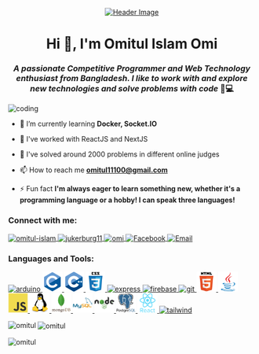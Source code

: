 <p align="center">
  <a href="https://i.postimg.cc/Xqh5F19z/Blue-Gold-Elegant-Minimalist-Digital-Marketer-Linked-In-Banner.png">
    <img src="https://i.postimg.cc/Xqh5F19z/Blue-Gold-Elegant-Minimalist-Digital-Marketer-Linked-In-Banner.png" alt="Header Image" width="900" height="300" />
  </a>
</p>


<h1 align="center">Hi 👋, I'm Omitul Islam Omi</h1>
<h3 align="center"><i>A passionate Competitive Programmer and Web Technology enthusiast from Bangladesh. I like to work with and explore new technologies and solve problems with code</i> 🚀💻</h3>

<div>
<img align="left" alt="coding" width="400" src="https://i.postimg.cc/pVGsydV6/dummu.gif">
</div>
<br clear="left"/>

- 🌱 I’m currently learning **Docker, Socket.IO**

- 🌱 I've worked with ReactJS and NextJS

- 🧠 I've solved around 2000 problems in different online judges

- 📫 How to reach me **omitul11100@gmail.com**

- ⚡ Fun fact **I'm always eager to learn something new, whether it's a programming language or a hobby! I can speak three languages!**

<h3 align="left">Connect with me:</h3>
<p align="left">
<a href="https://linkedin.com/in/omitul-islam" target="blank">
  <img align="center" src="https://raw.githubusercontent.com/rahuldkjain/github-profile-readme-generator/master/src/images/icons/Social/linked-in-alt.svg" alt="omitul-islam" height="30" width="40" />
</a>
<a href="https://www.codechef.com/users/jukerburg11" target="blank">
  <img align="center" src="https://cdn.jsdelivr.net/npm/simple-icons@3.1.0/icons/codechef.svg" alt="jukerburg11" height="30" width="40" />
</a>
<a href="https://www.leetcode.com/omitul" target="blank">
  <img align="center" src="https://raw.githubusercontent.com/rahuldkjain/github-profile-readme-generator/master/src/images/icons/Social/leet-code.svg" alt="omi" height="30" width="40" />
</a>
<a href="https://www.facebook.com/mdomitul.islam.56" target="blank">
  <img align="center" src="https://upload.wikimedia.org/wikipedia/commons/5/51/Facebook_f_logo_%282019%29.svg" alt="Facebook" height="30" width="40" />
</a>
<a href="mailto:omitul11100@gmail.com" target="_blank">
  <img align="center" src="https://img.icons8.com/ios-filled/50/0000FF/email.png" alt="Email" height="30" width="40" />
</a>

</p>

<h3 align="left">Languages and Tools:</h3>
<p align="left">

  <a href="https://www.arduino.cc/" target="_blank" rel="noreferrer">
    <img src="https://cdn.worldvectorlogo.com/logos/arduino-1.svg" alt="arduino" width="40" height="40"/>
  </a>
  <a href="https://www.cprogramming.com/" target="_blank" rel="noreferrer">
    <img src="https://raw.githubusercontent.com/devicons/devicon/master/icons/c/c-original.svg" alt="c" width="40" height="40"/>
  </a>
  <a href="https://www.w3schools.com/cpp/" target="_blank" rel="noreferrer">
    <img src="https://raw.githubusercontent.com/devicons/devicon/master/icons/cplusplus/cplusplus-original.svg" alt="cplusplus" width="40" height="40"/>
  </a>
  <a href="https://www.w3schools.com/css/" target="_blank" rel="noreferrer">
    <img src="https://raw.githubusercontent.com/devicons/devicon/master/icons/css3/css3-original-wordmark.svg" alt="css3" width="40" height="40"/>
  </a>
  <a href="https://expressjs.com" target="_blank" rel="noreferrer">
    <img src="https://i.postimg.cc/hj7yFb0b/express-1.png)](https://postimg.cc/34YCmGVd" alt="express" width="40" height="40"/>
  </a>
  <a href="https://firebase.google.com/" target="_blank" rel="noreferrer">
    <img src="https://www.vectorlogo.zone/logos/firebase/firebase-icon.svg" alt="firebase" width="40" height="40"/>
  </a>
  <a href="https://git-scm.com/" target="_blank" rel="noreferrer">
    <img src="https://www.vectorlogo.zone/logos/git-scm/git-scm-icon.svg" alt="git" width="40" height="40"/>
  </a>
  <a href="https://www.w3.org/html/" target="_blank" rel="noreferrer">
    <img src="https://raw.githubusercontent.com/devicons/devicon/master/icons/html5/html5-original-wordmark.svg" alt="html5" width="40" height="40"/>
  </a>
  <a href="https://www.java.com" target="_blank" rel="noreferrer">
    <img src="https://raw.githubusercontent.com/devicons/devicon/master/icons/java/java-original.svg" alt="java" width="40" height="40"/>
  </a>
  <a href="https://developer.mozilla.org/en-US/docs/Web/JavaScript" target="_blank" rel="noreferrer">
    <img src="https://raw.githubusercontent.com/devicons/devicon/master/icons/javascript/javascript-original.svg" alt="javascript" width="40" height="40"/>
  </a>
  <a href="https://www.linux.org/" target="_blank" rel="noreferrer">
    <img src="https://raw.githubusercontent.com/devicons/devicon/master/icons/linux/linux-original.svg" alt="linux" width="40" height="40"/>
  </a>
  <a href="https://www.mongodb.com/" target="_blank" rel="noreferrer">
    <img src="https://raw.githubusercontent.com/devicons/devicon/master/icons/mongodb/mongodb-original-wordmark.svg" alt="mongodb" width="40" height="40"/>
  </a>
  <a href="https://www.mysql.com/" target="_blank" rel="noreferrer">
    <img src="https://raw.githubusercontent.com/devicons/devicon/master/icons/mysql/mysql-original-wordmark.svg" alt="mysql" width="40" height="40"/>
  </a>
  <a href="https://nodejs.org" target="_blank" rel="noreferrer">
    <img src="https://raw.githubusercontent.com/devicons/devicon/master/icons/nodejs/nodejs-original-wordmark.svg" alt="nodejs" width="40" height="40"/>
  </a>
  <a href="https://www.postgresql.org" target="_blank" rel="noreferrer">
    <img src="https://raw.githubusercontent.com/devicons/devicon/master/icons/postgresql/postgresql-original-wordmark.svg" alt="postgresql" width="40" height="40"/>
  </a>
  <a href="https://reactjs.org/" target="_blank" rel="noreferrer">
    <img src="https://raw.githubusercontent.com/devicons/devicon/master/icons/react/react-original-wordmark.svg" alt="react" width="40" height="40"/>
  </a>
  <a href="https://tailwindcss.com/" target="_blank" rel="noreferrer">
    <img src="https://www.vectorlogo.zone/logos/tailwindcss/tailwindcss-icon.svg" alt="tailwind" width="40" height="40"/>
  </a>
</p>

<p><img align="left" src="https://github-readme-stats.vercel.app/api/top-langs?username=omitul&show_icons=true&locale=en&layout=compact" alt="omitul" /></p>

<p>&nbsp;<img align="center" src="https://github-readme-stats.vercel.app/api?username=omitul&show_icons=true&locale=en" alt="omitul" /></p>

<p><img align="center" src="https://github-readme-streak-stats.herokuapp.com/?user=omitul&" alt="omitul" /></p>
